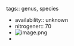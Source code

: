 tags:: genus, species

- availability:: unknown
- nitrogener:: 70
- ![image.png](https://peach-geographical-bat-397.mypinata.cloud/ipfs/QmS2f48x7Z6R9epQJSgjTpHWMF6Nppcyu8vdiHwghdPc4Q)
-